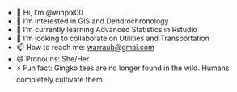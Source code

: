 - 👋 Hi, I’m @winpix00
- 👀 I’m interested in GIS and Dendrochronology
- 🌱 I’m currently learning Advanced Statistics in Rstudio
- 💞️ I’m looking to collaborate on Utilities and Transportation
- 📫 How to reach me: warraub@gmai.com
- 😄 Pronouns: She/Her
- ⚡ Fun fact: Gingko tees are no longer found in the wild. Humans completely cultivate them.

<!---
winpix00/winpix00 is a ✨ special ✨ repository because its `README.md` (this file) appears on your GitHub profile.
You can click the Preview link to take a look at your changes.
--->
